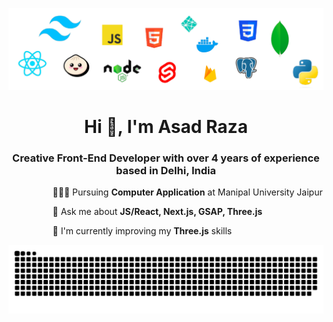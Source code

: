 ![Programming logos](./public/logos.png)

<h1 align="center">Hi 👋, I'm Asad Raza</h1>

<h3 align="center">Creative Front-End Developer with over 4 years of experience based in Delhi, India</h3>

<div style="margin-left: 14%;">
  
👨🏼‍🎓 Pursuing **Computer Application** at Manipal University Jaipur

💬 Ask me about **JS/React, Next.js, GSAP, Three.js**
  
🌱 I'm currently improving my **Three.js** skills

</div>

<picture>
  <source media="(prefers-color-scheme: dark)" srcset="https://raw.githubusercontent.com/asadcodex/asadcodex/output/github-snake-dark.svg" />
  <source media="(prefers-color-scheme: light)" srcset="https://raw.githubusercontent.com/asadcodex/asadcodex/output/github-snake.svg" />
  <img alt="github-snake" src="https://raw.githubusercontent.com/asadcodex/asadcodex/output/github-snake.svg" />
</picture>